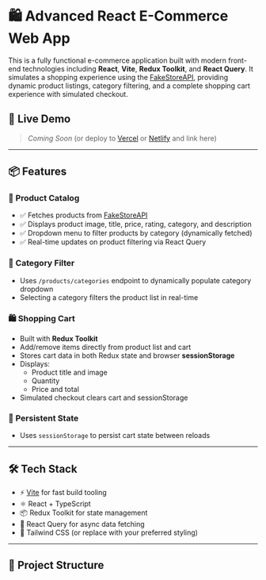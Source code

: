 # 🛍️ Advanced React E-Commerce Web App

This is a fully functional e-commerce application built with modern front-end technologies including **React**, **Vite**, **Redux Toolkit**, and **React Query**. It simulates a shopping experience using the [FakeStoreAPI](https://fakestoreapi.com/), providing dynamic product listings, category filtering, and a complete shopping cart experience with simulated checkout.

## 🚀 Live Demo

> _Coming Soon_ (or deploy to [Vercel](https://vercel.com) or [Netlify](https://netlify.com) and link here)

---

## 📦 Features

### 🛒 Product Catalog
- ✅ Fetches products from [FakeStoreAPI](https://fakestoreapi.com/)
- ✅ Displays product image, title, price, rating, category, and description
- ✅ Dropdown menu to filter products by category (dynamically fetched)
- ✅ Real-time updates on product filtering via React Query

### 📁 Category Filter
- Uses `/products/categories` endpoint to dynamically populate category dropdown
- Selecting a category filters the product list in real-time

### 🛍️ Shopping Cart
- Built with **Redux Toolkit**
- Add/remove items directly from product list and cart
- Stores cart data in both Redux state and browser **sessionStorage**
- Displays:
  - Product title and image
  - Quantity
  - Price and total
- Simulated checkout clears cart and sessionStorage

### 💾 Persistent State
- Uses `sessionStorage` to persist cart state between reloads

---

## 🛠️ Tech Stack

- ⚡ [Vite](https://vitejs.dev/) for fast build tooling
- ⚛️ React + TypeScript
- 📦 Redux Toolkit for state management
- 🔄 React Query for async data fetching
- 🎨 Tailwind CSS (or replace with your preferred styling)

---

## 📂 Project Structure

